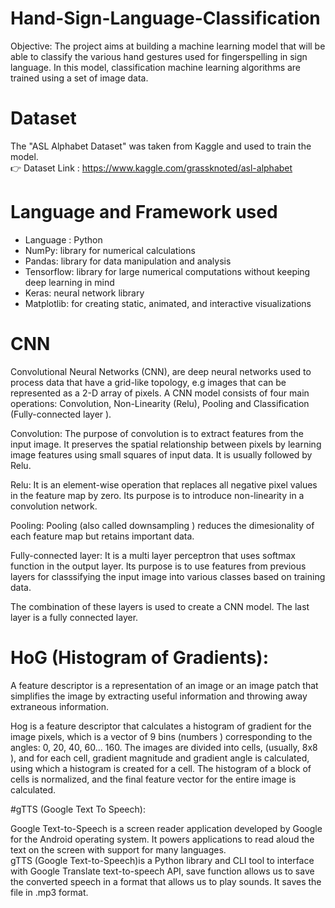 # Hand-Sign-Language-Classification
Objective: The project aims at building a machine learning model that will be able to classify the various hand gestures used for fingerspelling in sign language. In this model, classification machine learning algorithms are trained using a set of image data.

# Dataset
The "ASL Alphabet Dataset" was taken from Kaggle and used to train the model.<br>
👉 Dataset Link : https://www.kaggle.com/grassknoted/asl-alphabet

# Language and Framework used
<ul>
  <li>Language : Python</li>
  <li>NumPy: library for numerical calculations</li>
  <li>Pandas: library for data manipulation and analysis</li>
  <li>Tensorflow: library for large numerical computations without keeping deep learning in mind</li>
  <li>Keras: neural network library </li>
  <li>Matplotlib: for creating static, animated, and interactive visualizations</li>
</ul>

# CNN
Convolutional Neural Networks (CNN), are deep neural networks used to process data that have a grid-like topology, e.g images that can be represented as a 2-D array of pixels. A CNN model consists of four main operations: Convolution, Non-Linearity (Relu), Pooling and Classification (Fully-connected layer ).<br>

Convolution: The purpose of convolution is to extract features from the input image. It preserves the spatial relationship between pixels by learning image features using small squares of input data. It is usually followed by Relu.<br>

Relu: It is an element-wise operation that replaces all negative pixel values in the feature map by zero. Its purpose is to introduce non-linearity in a convolution network.<br>

Pooling: Pooling (also called downsampling ) reduces the dimesionality of each feature map but retains important data.<br>

Fully-connected layer: It is a multi layer perceptron that uses softmax function in the output layer. Its purpose is to use features from previous layers for classsifying the input image into various classes based on training data.<br>

The combination of these layers is used to create a CNN model. The last layer is a fully connected layer.<br>


# HoG (Histogram of Gradients):

A feature descriptor is a representation of an image or an image patch that simplifies the image by extracting useful information and throwing away extraneous information.<br>

Hog is a feature descriptor that calculates a histogram of gradient for the image pixels, which is a vector of 9 bins (numbers ) corresponding to the angles: 0, 20, 40, 60... 160. The images are divided into cells, (usually, 8x8 ), and for each cell, gradient magnitude and gradient angle is calculated, using which a histogram is created for a cell. The histogram of a block of cells is normalized, and the final feature vector for the entire image is calculated.

#gTTS (Google Text To Speech):

Google Text-to-Speech is a screen reader application developed by Google for the Android operating system. It powers applications to read aloud the text on the screen with support for many languages.<br>
gTTS (Google Text-to-Speech)is a Python library and CLI tool to interface with Google Translate text-to-speech API, save function allows us to save the converted speech in a format that allows us to play sounds. It saves the file in .mp3 format.